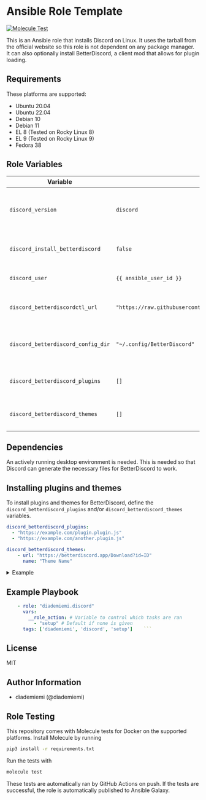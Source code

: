 Ansible Role Template
=========

[![Molecule Test](https://github.com/diademiemi/ansible_role_discord/actions/workflows/molecule.yml/badge.svg)](https://github.com/diademiemi/ansible_role_discord/actions/workflows/molecule.yml)

This is an Ansible role that installs Discord on Linux. It uses the tarball from the official website so this role is not dependent on any package manager.  
It can also optionally install BetterDiscord, a client mod that allows for plugin loading.  

Requirements
------------
These platforms are supported:
- Ubuntu 20.04  
- Ubuntu 22.04  
- Debian 10  
- Debian 11  
- EL 8 (Tested on Rocky Linux 8)  
- EL 9 (Tested on Rocky Linux 9)  
- Fedora 38  

<!-- 
- List hardware requirements here  
-->

Role Variables
--------------

Variable | Default | Description
--- | --- | ---
`discord_version` | `discord` | Version of Discord to install. Valid options are: `[discord, canary, ptb]`
`discord_install_betterdiscord` | `false` | Whether to install BetterDiscord or not.
`discord_user` | `{{ ansible_user_id }}` | User to install BetterDiscord with.
`discord_betterdiscordctl_url` | `"https://raw.githubusercontent.com/bb010g/betterdiscordctl/master/betterdiscordctl"` | URL to download betterdiscordctl from.
`discord_betterdiscord_config_dir` | `"~/.config/BetterDiscord"` | Directory to install BetterDiscord plugins and themes to.
`discord_betterdiscord_plugins` | `[]` | List of BetterDiscord plugins to install.
`discord_betterdiscord_themes` | `[]` | List of BetterDiscord themes to install.

Dependencies
------------
An actively running desktop environment is needed. This is needed so that Discord can generate the necessary files for BetterDiscord to work.  


Installing plugins and themes
-----------------------------

To install plugins and themes for BetterDiscord, define the `discord_betterdiscord_plugins` and/or `discord_betterdiscord_themes` variables.
```yaml
discord_betterdiscord_plugins:
  - "https://example.com/plugin.plugin.js"
  - "https://example.com/another.plugin.js"

discord_betterdiscord_themes:
    - url: "https://betterdiscord.app/Download?id=ID"
      name: "Theme Name"
```

<details> <summary> Example </summary>

```yaml
discord_betterdiscord_plugins:
  - "https://raw.githubusercontent.com/rauenzi/BetterDiscordAddons/master/Plugins/BetterRoleColors/BetterRoleColors.plugin.js"

discord_betterdiscord_themes:
  - url: https://betterdiscord.app/Download?id=124
    name: HorizontalServerList
```

</details>

Example Playbook
----------------

```yaml
    - role: "diademiemi.discord"
      vars:
        __role_action: # Variable to control which tasks are ran
          - "setup" # Default if none is given
      tags: ['diademiemi', 'discord', 'setup']    ```

```

License
-------

MIT

Author Information
------------------

- diademiemi (@diademiemi)

Role Testing
------------

This repository comes with Molecule tests for Docker on the supported platforms.
Install Molecule by running

```bash
pip3 install -r requirements.txt
```

Run the tests with

```bash
molecule test
```

These tests are automatically ran by GitHub Actions on push. If the tests are successful, the role is automatically published to Ansible Galaxy.
